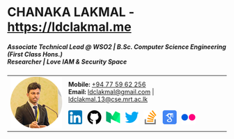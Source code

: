 # CHANAKA LAKMAL - <https://ldclakmal.me>
##### Associate Technical Lead @ WSO2 | B.Sc. Computer Science Engineering (First Class Hons.) <br/> Researcher | Love IAM & Security Space

<table>
  <tr style="border: none;">
    <td style="text-align: center; border: none;">
      <img src="./img/profile.png?v=2.0" alt="Chanaka Lakmal @ ldclakmal">
    </td>
    <td style="border: none;">
      <b>Mobile:</b> <a href="tel:+94775962256">+94 77 59 62 256</a><br/>
      <b>Email:</b> <a href="mailto:ldclakmal@gmail.com">ldclakmal@gmail.com</a> |
      <a href="mailto:ldclakmal.13@cse.mrt.ac.lk" target="_blank">ldclakmal.13@cse.mrt.ac.lk</a><br/><br/>
      <a href="https://linkedin.com/in/ldclakmal" target="_blank"><img src="./img/icons/32x/linkedin.png" alt="linkedin"></a>&nbsp;&nbsp;
      <a href="https://github.com/ldclakmal" target="_blank"><img src="./img/icons/32x/github.png" alt="github"></a>&nbsp;&nbsp;
      <a href="https://medium.com/@ldclakmal" target="_blank"><img src="./img/icons/32x/medium.png" alt="medium"></a>&nbsp;&nbsp;
      <a href="https://twitter.com/ldclakmal92" target="_blank"><img src="./img/icons/32x/twitter.png" alt="twitter"></a>&nbsp;&nbsp;
      <a href="https://stackoverflow.com/users/4314651/ldclakmal?tab=profile" target="_blank"><img src="./img/icons/32x/stack-overflow.png" alt="stackoverflow"></a>&nbsp;&nbsp;
      <a href="https://scholar.google.com/citations?user=64UY9M0AAAAJ" target="_blank"><img src="./img/icons/32x/google-scholar.png" alt="google-scholar"></a>&nbsp;&nbsp;
      <a href="https://www.flickr.com/people/ldclakmal" target="_blank"><img src="./img/icons/32x/flickr.png" alt="flickr"></a>
    </td>
  </tr>
</table>
